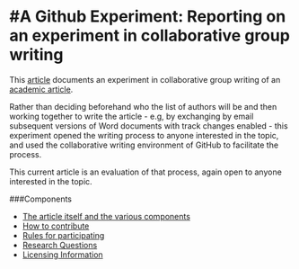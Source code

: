 #A Github Experiment: Reporting on an experiment in collaborative group writing
=================
This [article](https://github.com/ASU-CPI/github-experiment/blob/master/article.md) documents an experiment in collaborative group writing of an [academic article](https://github.com/ASU-CPI/honest-pi/blob/master/article.md). 

Rather than deciding beforehand who the list of authors will be and then working together to write the article - e.g, by exchanging by email subsequent versions of Word documents with track changes enabled - this experiment opened the writing process to anyone interested in the topic, and used the collaborative writing environment of GitHub to facilitate the process.

This current article is an evaluation of that process, again open to anyone interested in the topic. 

###Components
- [The article itself and the various components](https://github.com/ASU-CPI/github-experiment/tree/master/article)
- [How to contribute](https://github.com/ASU-CPI/github-experiment/blob/master/contributing.md)
- [Rules for participating](https://github.com/ASU-CPI/github-experiment/blob/master/rules.md)
- [Research Questions](https://github.com/ASU-CPI/github-experiment/blob/master/researchquestions.md)
- [Licensing Information](https://github.com/ASU-CPI/github-experiment/blob/master/licensing.md)
